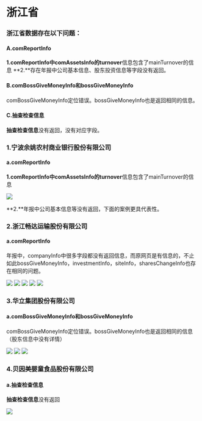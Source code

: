 
# 浙江省
### 浙江省数据存在以下问题：
#### A.comReportInfo
**1.**comReportInfo中comAssetsInfo的**turnover**信息包含了mainTurnover的信息
**2.**存在年报中公司基本信息、股东投资信息等字段没有返回。
#### B.comBossGiveMoneyInfo和bossGiveMoneyInfo
comBossGiveMoneyInfo定位错误。bossGiveMoneyInfo也是返回相同的信息。
#### C.抽查检查信息
**抽查检查信息**没有返回，没有对应字段。
### 1.宁波余姚农村商业银行股份有限公司
#### a.comReportInfo
**1.**comReportInfo中comAssetsInfo的**turnover**信息包含了mainTurnover的信息

![](http://o7qrps1cr.bkt.clouddn.com/%E5%B1%8F%E5%B9%95%E5%BF%AB%E7%85%A7%202016-06-30%20%E4%B8%8B%E5%8D%883.13.22.png)

**2.**年报中公司基本信息等没有返回，下面的案例更具代表性。
### 2.浙江畅达运输股份有限公司
#### a.comReportInfo
年报中，companyInfo中很多字段都没有返回信息，而原网页是有信息的，不止如此bossGiveMoneyInfo，investmentInfo，siteInfo，sharesChangeInfo也存在相同的问题。

![](http://o7qrps1cr.bkt.clouddn.com/%E5%B1%8F%E5%B9%95%E5%BF%AB%E7%85%A7%202016-06-30%20%E4%B8%8B%E5%8D%883.54.40.png)
![](http://o7qrps1cr.bkt.clouddn.com/%E5%B1%8F%E5%B9%95%E5%BF%AB%E7%85%A7%202016-06-30%20%E4%B8%8B%E5%8D%883.54.22.png)
![](http://o7qrps1cr.bkt.clouddn.com/%E5%B1%8F%E5%B9%95%E5%BF%AB%E7%85%A7%202016-06-30%20%E4%B8%8B%E5%8D%883.43.53.png)
![](http://o7qrps1cr.bkt.clouddn.com/%E5%B1%8F%E5%B9%95%E5%BF%AB%E7%85%A7%202016-06-30%20%E4%B8%8B%E5%8D%883.44.22.png)
![](http://o7qrps1cr.bkt.clouddn.com/%E5%B1%8F%E5%B9%95%E5%BF%AB%E7%85%A7%202016-06-30%20%E4%B8%8B%E5%8D%883.44.51.png)

### 3.华立集团股份有限公司
#### a.comBossGiveMoneyInfo和bossGiveMoneyInfo
comBossGiveMoneyInfo定位错误。bossGiveMoneyInfo也是返回相同的信息（股东信息中没有详情）

![](http://o7qrps1cr.bkt.clouddn.com/%E5%B1%8F%E5%B9%95%E5%BF%AB%E7%85%A7%202016-06-30%20%E4%B8%8B%E5%8D%884.15.22.png)
![](http://o7qrps1cr.bkt.clouddn.com/%E5%B1%8F%E5%B9%95%E5%BF%AB%E7%85%A7%202016-06-30%20%E4%B8%8B%E5%8D%884.14.46.png)
![](http://o7qrps1cr.bkt.clouddn.com/%E5%B1%8F%E5%B9%95%E5%BF%AB%E7%85%A7%202016-06-30%20%E4%B8%8B%E5%8D%884.46.25.png)

### 4.贝因美婴童食品股份有限公司
#### a.抽查检查信息
**抽查检查信息**没有返回

![](http://o7qrps1cr.bkt.clouddn.com/%E5%B1%8F%E5%B9%95%E5%BF%AB%E7%85%A7%202016-06-30%20%E4%B8%8B%E5%8D%885.24.23.png)
